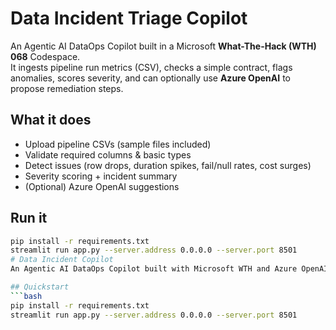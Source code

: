 # Data Incident Triage Copilot

An Agentic AI DataOps Copilot built in a Microsoft **What-The-Hack (WTH) 068** Codespace.  
It ingests pipeline run metrics (CSV), checks a simple contract, flags anomalies, scores severity,
and can optionally use **Azure OpenAI** to propose remediation steps.

## What it does
- Upload pipeline CSVs (sample files included)
- Validate required columns & basic types
- Detect issues (row drops, duration spikes, fail/null rates, cost surges)
- Severity scoring + incident summary
- (Optional) Azure OpenAI suggestions

## Run it
```bash
pip install -r requirements.txt
streamlit run app.py --server.address 0.0.0.0 --server.port 8501
# Data Incident Copilot
An Agentic AI DataOps Copilot built with Microsoft WTH and Azure OpenAI Service.

## Quickstart
```bash
pip install -r requirements.txt
streamlit run app.py --server.address 0.0.0.0 --server.port 8501
```
